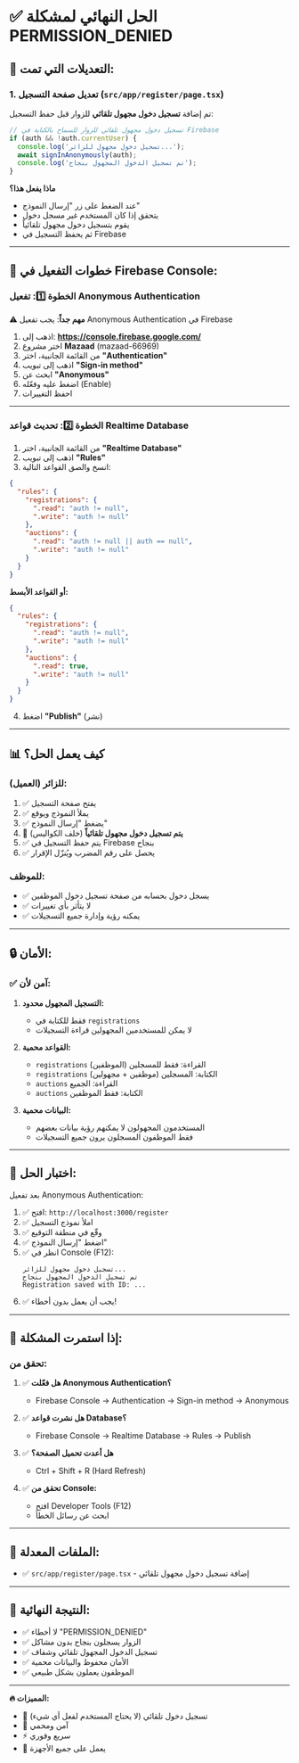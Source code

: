# ✅ الحل النهائي لمشكلة PERMISSION_DENIED

## 🔧 التعديلات التي تمت:

### 1. تعديل صفحة التسجيل (`src/app/register/page.tsx`)

تم إضافة **تسجيل دخول مجهول تلقائي** للزوار قبل حفظ التسجيل:

```typescript
// تسجيل دخول مجهول تلقائي للزوار للسماح بالكتابة في Firebase
if (auth && !auth.currentUser) {
  console.log('تسجيل دخول مجهول للزائر...');
  await signInAnonymously(auth);
  console.log('تم تسجيل الدخول المجهول بنجاح');
}
```

**ماذا يفعل هذا؟**
- عند الضغط على زر "إرسال النموذج"
- يتحقق إذا كان المستخدم غير مسجل دخول
- يقوم بتسجيل دخول مجهول تلقائياً
- ثم يحفظ التسجيل في Firebase

---

## 🚀 خطوات التفعيل في Firebase Console:

### الخطوة 1️⃣: تفعيل Anonymous Authentication

⚠️ **مهم جداً**: يجب تفعيل Anonymous Authentication في Firebase

1. اذهب إلى: **https://console.firebase.google.com/**
2. اختر مشروع **Mazaad** (mazaad-66969)
3. من القائمة الجانبية، اختر **"Authentication"**
4. اذهب إلى تبويب **"Sign-in method"**
5. ابحث عن **"Anonymous"**
6. اضغط عليه وفعّله (Enable)
7. احفظ التغييرات

---

### الخطوة 2️⃣: تحديث قواعد Realtime Database

1. من القائمة الجانبية، اختر **"Realtime Database"**
2. اذهب إلى تبويب **"Rules"**
3. انسخ والصق القواعد التالية:

```json
{
  "rules": {
    "registrations": {
      ".read": "auth != null",
      ".write": "auth != null"
    },
    "auctions": {
      ".read": "auth != null || auth == null",
      ".write": "auth != null"
    }
  }
}
```

**أو القواعد الأبسط:**

```json
{
  "rules": {
    "registrations": {
      ".read": "auth != null",
      ".write": "auth != null"
    },
    "auctions": {
      ".read": true,
      ".write": "auth != null"
    }
  }
}
```

4. اضغط **"Publish"** (نشر)

---

## 📊 كيف يعمل الحل؟

### للزائر (العميل):
1. ✅ يفتح صفحة التسجيل
2. ✅ يملأ النموذج ويوقع
3. ✅ يضغط "إرسال النموذج"
4. 🔐 **يتم تسجيل دخول مجهول تلقائياً** (خلف الكواليس)
5. ✅ يتم حفظ التسجيل في Firebase بنجاح
6. ✅ يحصل على رقم المضرب ويُنزّل الإقرار

### للموظف:
- ✅ يسجل دخول بحسابه من صفحة تسجيل دخول الموظفين
- ✅ لا يتأثر بأي تغييرات
- ✅ يمكنه رؤية وإدارة جميع التسجيلات

---

## 🔒 الأمان:

### ✅ آمن لأن:
1. **التسجيل المجهول محدود:**
   - فقط للكتابة في `registrations`
   - لا يمكن للمستخدمين المجهولين قراءة التسجيلات
   
2. **القواعد محمية:**
   - `registrations` القراءة: فقط للمسجلين (الموظفين)
   - `registrations` الكتابة: المسجلين (موظفين + مجهولين)
   - `auctions` القراءة: الجميع
   - `auctions` الكتابة: فقط الموظفين

3. **البيانات محمية:**
   - المستخدمون المجهولون لا يمكنهم رؤية بيانات بعضهم
   - فقط الموظفون المسجلون يرون جميع التسجيلات

---

## 🧪 اختبار الحل:

بعد تفعيل Anonymous Authentication:

1. ✅ افتح: `http://localhost:3000/register`
2. ✅ املأ نموذج التسجيل
3. ✅ وقّع في منطقة التوقيع
4. ✅ اضغط "إرسال النموذج"
5. ✅ انظر في Console (F12):
   ```
   تسجيل دخول مجهول للزائر...
   تم تسجيل الدخول المجهول بنجاح
   Registration saved with ID: ...
   ```
6. ✅ يجب أن يعمل بدون أخطاء!

---

## 🚨 إذا استمرت المشكلة:

### تحقق من:

1. ✅ **هل فعّلت Anonymous Authentication؟**
   - Firebase Console → Authentication → Sign-in method → Anonymous

2. ✅ **هل نشرت قواعد Database؟**
   - Firebase Console → Realtime Database → Rules → Publish

3. ✅ **هل أعدت تحميل الصفحة؟**
   - Ctrl + Shift + R (Hard Refresh)

4. ✅ **تحقق من Console:**
   - افتح Developer Tools (F12)
   - ابحث عن رسائل الخطأ

---

## 📁 الملفات المعدلة:

- ✅ `src/app/register/page.tsx` - إضافة تسجيل دخول مجهول تلقائي

---

## 🎉 النتيجة النهائية:

- ✅ لا أخطاء "PERMISSION_DENIED"
- ✅ الزوار يسجلون بنجاح بدون مشاكل
- ✅ تسجيل الدخول المجهول تلقائي وشفاف
- ✅ الأمان محفوظ والبيانات محمية
- ✅ الموظفون يعملون بشكل طبيعي

---

**🔥 المميزات:**
- 🚀 تسجيل دخول تلقائي (لا يحتاج المستخدم لفعل أي شيء)
- 🔐 آمن ومحمي
- ⚡ سريع وفوري
- 📱 يعمل على جميع الأجهزة
